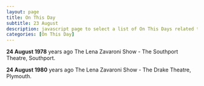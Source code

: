 ```yaml
---
layout: page
title: On This Day
subtitle: 23 August
description: javascript page to select a list of On This Days related to Lena Zavaroni.
categories: [On This Day]
---
```


**24 August 1978**
<span id="age1"></span> years ago The Lena Zavaroni Show - The Southport Theatre, Southport.

**24 August 1980**
<span id="age2"></span> years ago The Lena Zavaroni Show - The Drake Theatre, Plymouth.

<!-- Script for calculating number of years ago -->
<script>
var dob = '19750824';
var year = Number(dob.substr(0, 4));
var month = Number(dob.substr(4, 2)) - 1;
var day = Number(dob.substr(6, 2));
var today = new Date();
var age1 = today.getFullYear() - year;
if (today.getMonth() < month || (today.getMonth() == month && today.getDate() < day)) {
age1--;
}
document.getElementById("age1").innerHTML=age1;

var dob = '19800824';
var year = Number(dob.substr(0, 4));
var month = Number(dob.substr(4, 2)) - 1;
var day = Number(dob.substr(6, 2));
var today = new Date();
var age2 = today.getFullYear() - year;
if (today.getMonth() < month || (today.getMonth() == month && today.getDate() < day)) {
age2--;
}
document.getElementById("age2").innerHTML=age2;
</script>

